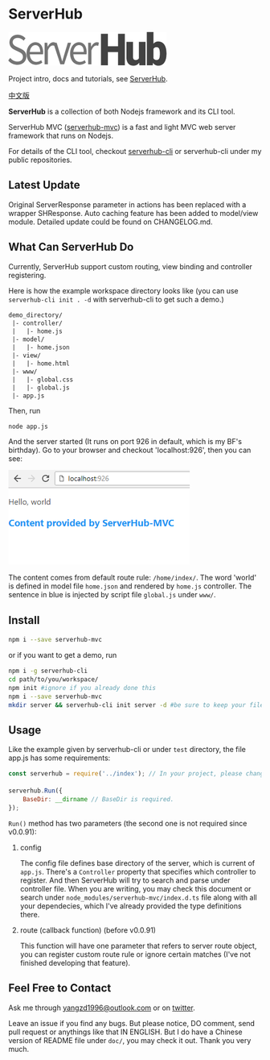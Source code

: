 # ServerHub

![](doc/assets/serverhub-compact.png)

Project intro, docs and tutorials, see [ServerHub](https://devchache.github.io/serverhub-mvc/index.html).

[中文版](doc/README.cn.md)

**ServerHub** is a collection of both Nodejs framework and its CLI tool.

ServerHub MVC ([serverhub-mvc](https://www.npmjs.com/package/serverhub-mvc)) is a fast and light MVC web server framework that runs on Nodejs.

For details of the CLI tool, checkout [serverhub-cli](https://www.npmjs.com/package/serverhub-cli) or serverhub-cli under my public repositories.

## Latest Update

Original ServerResponse parameter in actions has been replaced with a wrapper SHResponse. Auto caching feature has been added to model/view module. Detailed update could be found on CHANGELOG.md.

## What Can ServerHub Do

Currently, ServerHub support custom routing, view binding and controller registering.

Here is how the example workspace directory looks like (you can use `serverhub-cli init . -d` with serverhub-cli to get such a demo.)

```plain
demo_directory/
 |- controller/
 |   |- home.js
 |- model/
 |   |- home.json
 |- view/
 |   |- home.html
 |- www/
 |   |- global.css
 |   |- global.js
 |- app.js
```

Then, run

```bash
node app.js
```

And the server started (It runs on port 926 in default, which is my BF's birthday). Go to your browser and checkout 'localhost:926', then you can see:

![](doc/assets/demo_homepage.png)

The content comes from default route rule: `/home/index/`. The word 'world' is defined in model file `home.json` and rendered by `home.js` controller. The sentence in blue is injected by script file `global.js` under `www/`.

## Install

```bash
npm i --save serverhub-mvc
```

or if you want to get a demo, run

```bash
npm i -g serverhub-cli
cd path/to/you/workspace/
npm init #ignore if you already done this
npm i --save serverhub-mvc
mkdir server && serverhub-cli init server -d #be sure to keep your files before add -h option to init command.
```

## Usage

Like the example given by serverhub-cli or under `test` directory, the file app.js has some requirements:

```js
const serverhub = require('../index'); // In your project, please change to require('serverhub-mvc');

serverhub.Run({
    BaseDir: __dirname // BaseDir is required.
});
```

`Run()` method has two parameters (the second one is not required since v0.0.91):

1. config

    The config file defines base directory of the server, which is current of `app.js`. There's a `Controller` property that specifies which controller to register. And then ServerHub will try to search and parse under controller file. When you are writing, you may check this document or search under `node_modules/serverhub-mvc/index.d.ts` file along with all your dependecies, which I've already provided the type definitions there.
1. route (callback function) (before v0.0.91)

    This function will have one parameter that refers to server route object, you can register custom route rule or ignore certain matches (I've not finished developing that feature).

## Feel Free to Contact

Ask me through [yangzd1996@outlook.com](mailto:yangzd1996@outlook.com) or on [twitter](https://twitter.com/SrMoriaty).

Leave an issue if you find any bugs. But please notice, DO comment, send pull request or anythings like that IN ENGLISH. But I do have a Chinese version of README file under `doc/`, you may check it out. Thank you very much.
